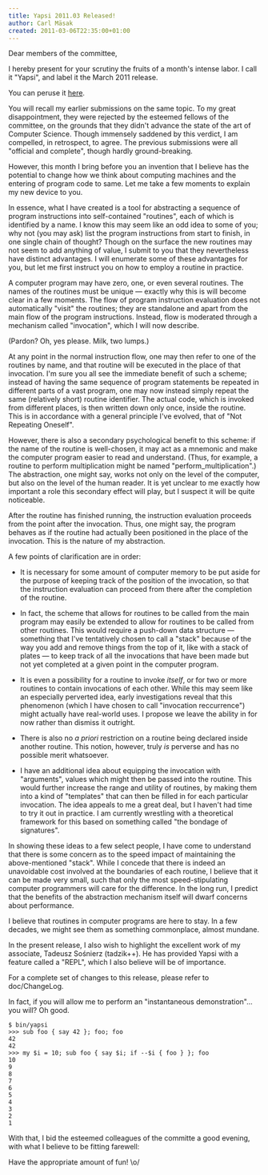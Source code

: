```yaml
---
title: Yapsi 2011.03 Released!
author: Carl Mäsak
created: 2011-03-06T22:35:00+01:00
---
```

Dear members of the committee,

I hereby present for your scrutiny the fruits of a month's intense labor.
I call it "Yapsi", and label it the March 2011 release.

You can peruse it [here](http://github.com/downloads/masak/yapsi/yapsi-2011.03.tar.gz).

You will recall my earlier submissions on the same topic. To my great
disappointment, they were rejected by the esteemed fellows of the
committee, on the grounds that they didn't advance the state of the art
of Computer Science. Though immensely saddened by this verdict, I am
compelled, in retrospect, to agree. The previous submissions were
all "official and complete", though hardly ground-breaking.

However, this month I bring before you an invention that I believe
has the potential to change how we think about computing machines and
the entering of program code to same. Let me take a few moments to
explain my new device to you.

In essence, what I have created is a tool for abstracting a sequence of
program instructions into self-contained "routines", each of which is
identified by a name. I know this may seem like an odd idea to some of
you; why not (you may ask) list the program instructions from start to
finish, in one single chain of thought? Though on the surface the new
routines may not seem to add anything of value, I submit to you that
they nevertheless have distinct advantages. I will enumerate some of
these advantages for you, but let me first instruct you on how to employ
a routine in practice.

A computer program may have zero, one, or even several routines. The names
of the routines must be unique &mdash; exactly why this is will become clear in a
few moments. The flow of program instruction evaluation does not
automatically "visit" the routines; they are standalone and apart from
the main flow of the program instructions. Instead, flow is moderated
through a mechanism called "invocation", which I will now describe.

(Pardon? Oh, yes please. Milk, two lumps.)

At any point in the normal instruction flow, one may then refer to one of
the routines by name, and that routine will be executed in the place of
that invocation. I'm sure you all see the immediate benefit of such a
scheme; instead of having the same sequence of program statements be
repeated in different parts of a vast program, one may now instead simply
repeat the same (relatively short) routine identifier. The actual code,
which is invoked from different places, is then written down only once,
inside the routine. This is in accordance with a general principle I've
evolved, that of "Not Repeating Oneself".

However, there is also a secondary psychological benefit to this
scheme: if the name of the routine is well-chosen, it may act as a
mnemonic and make the computer program easier to read and understand.
(Thus, for example, a routine to perform multiplication might be named
"perform_multiplication".) The abstraction, one might say, works not only
on the level of the computer, but also on the level of the human reader.
It is yet unclear to me exactly how important a role this secondary
effect will play, but I suspect it will be quite noticeable.

After the routine has finished running, the instruction evaluation
proceeds from the point after the invocation. Thus, one might say, the
program behaves as if the routine had actually been positioned in the
place of the invocation. This is the nature of my abstraction.

A few points of clarification are in order:

* It is necessary for some amount of computer memory to be put aside
  for the purpose of keeping track of the position of the invocation, so
  that the instruction evaluation can proceed from there after the
  completion of the routine.

* In fact, the scheme that allows for routines to be called from the main
  program may easily be extended to allow for routines to be called from
  other routines. This would require a push-down data structure &mdash; something
  that I've tentatively chosen to call a "stack" because of the way you
  add and remove things from the top of it, like with a stack of plates
  &mdash; to keep track of all the invocations that have been made but not
  yet completed at a given point in the computer program.

* It is even a possibility for a routine to invoke *itself*, or for two
  or more routines to contain invocations of each other. While this may
  seem like an especially perverted idea, early investigations reveal
  that this phenomenon (which I have chosen to call "invocation
  reccurrence") might actually have real-world uses. I propose we leave
  the ability in for now rather than dismiss it outright.

* There is also no *a priori* restriction on a routine being declared
  inside another routine. This notion, however, truly *is* perverse and
  has no possible merit whatsoever.

* I have an additional idea about equipping the invocation with
  "arguments", values which might then be passed into the routine. This
  would further increase the range and utility of routines, by making
  them into a kind of "templates" that can then be filled in for each
  particular invocation. The idea appeals to me a great deal, but I
  haven't had time to try it out in practice. I am currently wrestling
  with a theoretical framework for this based on something called
  "the bondage of signatures".

In showing these ideas to a few select people, I have come to understand
that there is some concern as to the speed impact of maintaining the
above-mentioned "stack". While I concede that there is indeed an
unavoidable cost involved at the boundaries of each routine, I believe
that it can be made very small, such that only the most speed-stipulating
computer programmers will care for the difference. In the long run,
I predict that the benefits of the abstraction mechanism itself will dwarf
concerns about performance.

I believe that routines in computer programs are here to stay. In a
few decades, we might see them as something commonplace, almost mundane.

In the present release, I also wish to highlight the excellent work of
my associate, Tadeusz Sośnierz (tadzik++). He has provided Yapsi with a
feature called a "REPL", which I also believe will be of importance.

For a complete set of changes to this release, please refer to
doc/ChangeLog.

In fact, if you will allow me to perform an "instantaneous
demonstration"... you will? Oh good.

    $ bin/yapsi
    >>> sub foo { say 42 }; foo; foo
    42
    42
    >>> my $i = 10; sub foo { say $i; if --$i { foo } }; foo
    10
    9
    8
    7
    6
    5
    4
    3
    2
    1

With that, I bid the esteemed colleagues of the committe a good evening,
with what I believe to be fitting farewell:

Have the appropriate amount of fun! \o/
